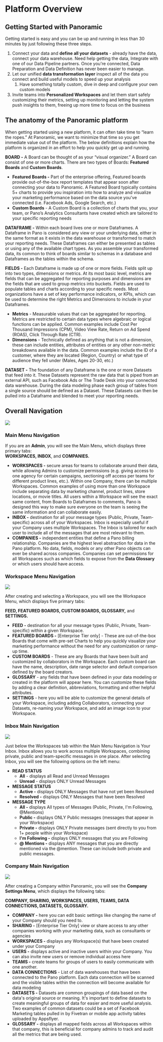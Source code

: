 # Platform Overview

## Getting Started with Panoramic

Getting started is easy and you can be up and running in less than 30 minutes by just following these three steps.

1. Connect your data and **define all your datasets** - already have the data, connect your data warehouse. Need help getting the data, Integrate with one of our Data Pipeline partners. Once you're connected, Data Preparation and Data Definition has never been easier to manage.
2. Let our unified **data transformation layer** inspect all of the data you connect and build useful models to speed up your analysis
   1. Have something totally custom, dive in deep and configure your own custom models
3. Invite teams into **Personalized Workspaces** and let them start safely customizing their metrics, setting up monitoring and letting the system push insights to them, freeing up more time to focus on the business

## The anatomy of the Panoramic platform

When getting started using a new platform, it can often take time to “learn the ropes.” At Panoramic, we want to minimize that time so you get immediate value out of the platform. The below definitions explain how the platform is organized in an effort to help you quickly get up and running.

**BOARD -** A Board can be thought of as your “visual organizer.” A Board can consist of one or more charts. There are two types of Boards: **Featured Boards** and **Custom Boards**.

* **Featured Boards -** Part of the enterprise offering, Featured boards provide out-of-the-box report templates that appear soon after connecting your data to Panoramic. A Featured Board typically contains 5+ charts to provide you inspiration into how to analyze and visualize your marketing performance based on the data source you've connected \(i.e. Facebook Ads, Google Search, etc.\)
* **Custom Boards** - A Custom Board is a collection of charts that you, your team, or Pano’s Analytics Consultants have created which are tailored to your specific reporting needs

**DATAFRAME -** Within each board lives one or more Dataframes. A Dataframe in Pano is considered any view or your underlying data, either in the same format as it exists in the data warehouse or transformed to match your reporting needs. These Dataframes can either be presented as tables or using any of the available chart types. As you assemble your transformed data, its common to think of boards similar to schemas in a database and Dataframes as the tables within the schema.

**FIELDS -** Each Dataframe is made up of one or more fields. Fields split up into two types, dimensions or metrics. At its most basic level, metrics are fields that can be aggregated for reporting purposes and dimensions are the fields that are used to group metrics into buckets. Fields are used to populate tables and charts according to your specific needs. Most organizations have a set of key performance indicators, or KPIs, which can be used to determine the right Metrics and Dimensions to include in your Dataframes.

* **Metrics** - Measurable values that can be aggregated for reporting. Metrics are restricted to certain data types where algebraic or logical functions can be applied. Common examples include Cost Per Thousand Impressions \(CPM\), Video View Rate, Return on Ad Spend \(ROAS\), Click Through Rate \(CTR\).
* **Dimensions** - Technically defined as anything that is not a dimension, these can include entities, attributes of entities or any other non-metric breakdowns available in the data. Common examples include the ID of a customer, where they are located \(Region, Country\) or what type of audience they fell under \(Males, Ages 20-30, etc.\)

**DATASET -** The foundation of any Dataframe is the one or more Datasets that feed into it. These Datasets represent the raw data that is piped from an external API, such as Facebook Ads or The Trade Desk into your connected data warehouse. During the data modeling phase each group of tables from a single source should be defined as a Dataset. These Datasets can then be pulled into a Dataframe and blended to meet your reporting needs.

## **Overall Navigation**

![](../.gitbook/assets/2%20%281%29.png)

### **Main Menu Navigation**

If you are an **Admin**, you will see the Main Menu, which displays three primary tabs:  
**WORKSPACES, INBOX**, and **COMPANIES.**

* **WORKSPACES -** secure areas for teams to collaborate around their data, while allowing Admins to customize permissions \(e.g. giving access to one agency for certain campaigns, sectioning off access per teams for different product lines, etc.\). Within one Company, there can be multiple Workspaces. Common examples of using more than one Workspace include separating data by marketing channel, product lines, store locations, or movie titles. All users within a Workspace will see the exact same content, from Boards to Dataframes to comments, Pano is designed this way to make sure everyone on the team is seeing the same information and can collaborate easily.
* **INBOX -** destination for all your message types \(Public, Private, Team-specific\) across all of your Workspaces. Inbox is especially useful if your Company uses multiple Workspaces. The Inbox is tailored for each user to include all of the messages that are most relevant to them.
* **COMPANIES -** independent entities that define a Pano billing relationship. Companies are the highest level abstraction for data in the Pano platform. No data, fields, models or any other Pano objects can ever be shared across companies. Companies can set permissions for all Workspaces such as which fields to expose from the **Data Glossary** or which users should have access.

### **Workspace Menu Navigation**

![](../.gitbook/assets/3.png)

After creating and selecting a Workspace, you will see the Workspace Menu, which displays five primary tabs:

**FEED, FEATURED BOARDS, CUSTOM BOARDS, GLOSSARY,** and **SETTINGS.**

* **FEED -** destination for all your message types \(Public, Private, Team-specific\) within a given Workspace.
* **FEATURED BOARDS -** \[Enterprise Tier only\] - These are out-of-the-box Boards that come with pre-set Charts to help you quickly visualize your marketing performance without the need for any customization or ramp-up time.
* **CUSTOM BOARDS** - These are any Boards that have been built and customized by collaborators in the Workspace. Each custom board can have the name, description, date range selector and default comparison defined by the board creators. 
* **GLOSSARY** - any fields that have been defined in your data modeling or created in the platform will appear here. You can customize these fields by adding a clear definition, abbreviations, formatting and other helpful attributes.
* **SETTINGS** - here you will be able to customize the general details of your Workspace, including adding Collaborators, connecting your Datasets, re-naming your Workspace, and add an image icon to your Workspace.

### **Inbox Main Navigation**

![](../.gitbook/assets/4%20%281%29.png)

Just below the Workspaces tab within the Main Menu Navigation is Your Inbox. Inbox allows you to work across multiple Workspaces, combining private, public and team-specific messages in one place. After selecting Inbox, you will see the following options on the left menu:

* **READ STATUS**
  * **All** - displays all Read and Unread Messages
  * **Unread** - displays ONLY Unread Messages
* **MESSAGE STATUS**
  * **Active -** displays ONLY Messages that have not yet been Resolved
  * **Resolved -** displays ONLY Messages that have been Resolved
* **MESSAGE TYPE**
  * **All -** displays All types of Messages \(Public, Private, I'm Following, @Mentions\)
  * **Public -** displays ONLY Public messages \(messages that appear in your Workspace\)
  * **Private -** displays ONLY Private messages \(sent directly to you from 1+ people within your Workspace\)
  * **I'm Following -** displays ONLY messages that you are Following
  * **@ Mentions -** displays ANY messages that you are directly mentioned via the @mention. These can include both private and public messages.

### **Company Main Navigation**

![](../.gitbook/assets/5%20%281%29.png)

After creating a Company within Panoramic, you will see the **Company Settings Menu**, which displays the following tabs:

**COMPANY, SHARING, WORKSPACES, USERS, TEAMS, DATA CONNECTIONS, DATASETS, GLOSSARY.**

* **COMPANY -** here you can edit basic settings like changing the name of your Company should you need to.
* **SHARING -** \[Enterprise Tier Only\] view or share access to any other companies working with your marketing data, such as consultants or agencies
* **WORKSPACES -** displays any Workspace\(s\) that have been created under your Company
* **USERS -** displays active and inactive users within your Company. You can also invite new users or remove individual access here
* **TEAMS -** create teams for groups of users to easily communicate with one another.
* **DATA CONNECTIONS** - List of data warehouses that have been connected to the Pano platform. Each data connection will be scanned and the visible tables within the connection will become available for data modeling
* **DATASETS -** Datasets are common groupings of data based on the data's original source or meaning. It's important to define datasets to create meaningful groups of data for easier and more useful analysis. Two examples of common datasets could be a set of Facebook Marketing tables pulled in by Fivetran or mobile app activity tables uploaded by Appsflyer. 
* **GLOSSARY -** displays all mapped fields across all Workspaces within that company, this is beneficial for company admins to track and audit all the metrics that are being used.


